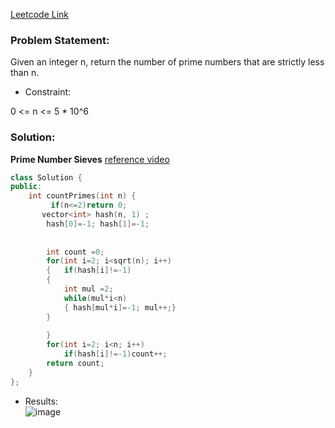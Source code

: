 [Leetcode Link](https://leetcode.com/problems/count-primes/)

### Problem Statement: 
Given an integer n, return the number of prime numbers that are strictly less than n.   
- Constraint:

0 <= n <= 5 * 10^6

### Solution:  

**Prime Number Sieves**
[reference video](https://www.youtube.com/watch?v=Xxu95iiVcPI&list=PLMCXHnjXnTnuX59JRYLwyr6IFkuqTr0oa&index=4)


```cpp
class Solution {
public:
    int countPrimes(int n) {
         if(n<=2)return 0;
       vector<int> hash(n, 1) ;
        hash[0]=-1; hash[1]=-1;
       
        
        int count =0;
        for(int i=2; i<sqrt(n); i++)
        {   if(hash[i]!=-1)
        {  
            int mul =2;
            while(mul*i<n)
            { hash[mul*i]=-1; mul++;}
        }
        
        }
        for(int i=2; i<n; i++)
            if(hash[i]!=-1)count++;
        return count;
    }
};
```

- Results:  
![image](https://user-images.githubusercontent.com/64036955/174632660-1643685a-53f2-4d27-a186-d590d3c54fcb.png)


